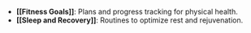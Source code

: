 - **[[Fitness Goals]]**: Plans and progress tracking for physical health.
- **[[Sleep and Recovery]]**: Routines to optimize rest and rejuvenation.